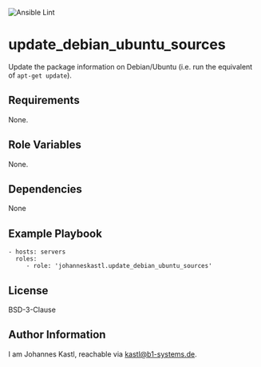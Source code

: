 ![Ansible Lint](https://github.com/johanneskastl/ansible-role-update_debian_ubuntu_sources/workflows/Ansible%20Lint/badge.svg)

update_debian_ubuntu_sources
=========

Update the package information on Debian/Ubuntu (i.e. run the equivalent of `apt-get update`).

Requirements
------------

None.

Role Variables
--------------

None.

Dependencies
------------

None

Example Playbook
----------------

    - hosts: servers
      roles:
         - role: 'johanneskastl.update_debian_ubuntu_sources'

License
-------

BSD-3-Clause

Author Information
------------------

I am Johannes Kastl, reachable via kastl@b1-systems.de.
